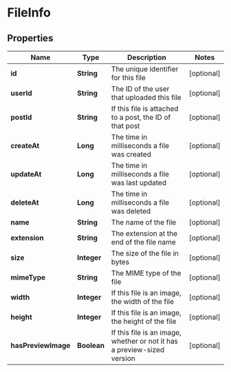

# FileInfo


## Properties

| Name | Type | Description | Notes |
|------------ | ------------- | ------------- | -------------|
|**id** | **String** | The unique identifier for this file |  [optional] |
|**userId** | **String** | The ID of the user that uploaded this file |  [optional] |
|**postId** | **String** | If this file is attached to a post, the ID of that post |  [optional] |
|**createAt** | **Long** | The time in milliseconds a file was created |  [optional] |
|**updateAt** | **Long** | The time in milliseconds a file was last updated |  [optional] |
|**deleteAt** | **Long** | The time in milliseconds a file was deleted |  [optional] |
|**name** | **String** | The name of the file |  [optional] |
|**extension** | **String** | The extension at the end of the file name |  [optional] |
|**size** | **Integer** | The size of the file in bytes |  [optional] |
|**mimeType** | **String** | The MIME type of the file |  [optional] |
|**width** | **Integer** | If this file is an image, the width of the file |  [optional] |
|**height** | **Integer** | If this file is an image, the height of the file |  [optional] |
|**hasPreviewImage** | **Boolean** | If this file is an image, whether or not it has a preview-sized version |  [optional] |



